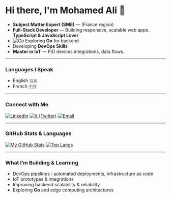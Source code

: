 # Hi there, I'm Mohamed Ali 👋

- **Subject Matter Expert (SME)** — (France region)  
- **Full-Stack Developer** — Building responsive, scalable web apps.
  **TypeScript & JavaScript Lover**
- ![Go](https://img.shields.io/badge/Go-00ADD8?logo=go&logoColor=white) Exploring **Go** for backend
- Developing **DevOps Skills**
- **Master in IoT** — PID devices integrations, data flows. 

---

### Languages I Speak
- English 🇬🇧  
- French 🇫🇷  

---

### Connect with Me

[![LinkedIn](https://img.shields.io/badge/LinkedIn-0077B5?logo=linkedin&logoColor=white)](https://www.linkedin.com/in/romdhani-mohamed-ali-5389aa183/) [![X (Twitter)](https://img.shields.io/badge/X-1DA1F2?logo=x&logoColor=white)](https://x.com/MohamedAlirom)   [![Email](https://img.shields.io/badge/Email-D14836?logo=gmail&logoColor=white)](mailto:romdhanimohamedali06@gmail.com)

---

### GitHub Stats & Languages  

[![My GitHub Stats](https://github-readme-stats.vercel.app/api?username=Romdhani-void&show_icons=true&theme=default)](https://github.com/Romdhani-void)  [![Top Langs](https://github-readme-stats.vercel.app/api/top-langs/?username=Romdhani-void&layout=compact&theme=default&hide=html,css,scss)](https://github.com/Romdhani-void)



---

### What I’m Building & Learning

- DevOps pipelines : automated deployments, infrastructure as code  
- IoT prototypes & integrations 
- Improving backend scalability & reliability
- Exploring **Go** and edge computing architectures









